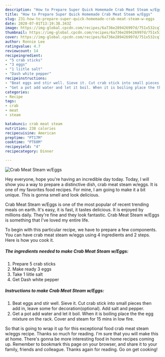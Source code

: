 ```yaml
---
description: "How to Prepare Super Quick Homemade Crab Meat Steam w/Eggs"
title: "How to Prepare Super Quick Homemade Crab Meat Steam w/Eggs"
slug: 231-how-to-prepare-super-quick-homemade-crab-meat-steam-w-eggs
date: 2020-07-01T13:19:38.343Z
image: https://img-global.cpcdn.com/recipes/6a736e289426997d/751x532cq70/crab-meat-steam-weggs-recipe-main-photo.jpg
thumbnail: https://img-global.cpcdn.com/recipes/6a736e289426997d/751x532cq70/crab-meat-steam-weggs-recipe-main-photo.jpg
cover: https://img-global.cpcdn.com/recipes/6a736e289426997d/751x532cq70/crab-meat-steam-weggs-recipe-main-photo.jpg
author: Ronnie Lee
ratingvalue: 4.7
reviewcount: 14
recipeingredient:
- "5 crab sticks"
- "3 eggs"
- "1 liitle salt"
- "Dash white pepper"
recipeinstructions:
- "Beat eggs and stir well. Sieve it. Cut crab stick into small pieces then add in, leave some for decoration(optional). Add salt and pepper."
- "Get a pot add water and let it boil. When it is boiling place the the egg mixture on the rack. Cover and steam for 15 mins in low fire."
categories:
- Recipe
tags:
- crab
- meat
- steam

katakunci: crab meat steam 
nutrition: 238 calories
recipecuisine: American
preptime: "PT17M"
cooktime: "PT60M"
recipeyield: "4"
recipecategory: Dinner

---
```



![Crab Meat Steam w/Eggs](https://img-global.cpcdn.com/recipes/6a736e289426997d/751x532cq70/crab-meat-steam-weggs-recipe-main-photo.jpg)

Hey everyone, hope you're having an incredible day today. Today, I will show you a way to prepare a distinctive dish, crab meat steam w/eggs. It is one of my favorites food recipes. For mine, I am going to make it a bit unique. This is gonna smell and look delicious.



Crab Meat Steam w/Eggs is one of the most popular of recent trending meals on earth. It's easy, it is fast, it tastes delicious. It is enjoyed by millions daily. They're fine and they look fantastic. Crab Meat Steam w/Eggs is something that I've loved my entire life.


To begin with this particular recipe, we have to prepare a few components. You can have crab meat steam w/eggs using 4 ingredients and 2 steps. Here is how you cook it.

<!--inarticleads1-->

##### The ingredients needed to make Crab Meat Steam w/Eggs:

1. Prepare 5 crab sticks
1. Make ready 3 eggs
1. Take 1 liitle salt
1. Get Dash white pepper




<!--inarticleads2-->

##### Instructions to make Crab Meat Steam w/Eggs:

1. Beat eggs and stir well. Sieve it. Cut crab stick into small pieces then add in, leave some for decoration(optional). Add salt and pepper.
1. Get a pot add water and let it boil. When it is boiling place the the egg mixture on the rack. Cover and steam for 15 mins in low fire.




So that is going to wrap it up for this exceptional food crab meat steam w/eggs recipe. Thanks so much for reading. I'm sure that you will make this at home. There's gonna be more interesting food in home recipes coming up. Remember to bookmark this page on your browser, and share it to your family, friends and colleague. Thanks again for reading. Go on get cooking!
